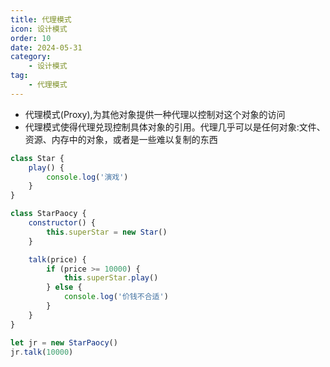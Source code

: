```yaml
---
title: 代理模式
icon: 设计模式
order: 10
date: 2024-05-31
category:
    - 设计模式
tag:
    - 代理模式
---
```


- 代理模式(Proxy),为其他对象提供一种代理以控制对这个对象的访问
- 代理模式使得代理兑现控制具体对象的引用。代理几乎可以是任何对象:文件、资源、内存中的对象，或者是一些难以复制的东西

```js
class Star {
    play() {
        console.log('演戏')
    }
}

class StarPaocy {
    constructor() {
        this.superStar = new Star()
    }

    talk(price) {
        if (price >= 10000) {
            this.superStar.play()
        } else {
            console.log('价钱不合适')
        }
    }
}

let jr = new StarPaocy()
jr.talk(10000)
```
